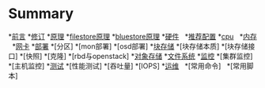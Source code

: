 # Summary
*[前言](README.md)
*[修订](revision.md)
*[原理](theory)
   *[filestore原理](theory/filestore.md)
   *[bluestore原理](theory/bluestore.md)
*[硬件](hardware)
   *[推荐配置](hardware/default.md)
   *[cpu](hardware/cpu.md)
   *[内存](hardware/memory.md)
   *[网卡](hardware/NIC.md)
*[部署](deploy)
   *[分区]
   *[mon部署]
   *[osd部署]
*[块存储](rbd)
   *[块存储本质]
   *[块存储接口]
   *[快照]
   *[克隆]
   *[rbd与openstack]
*[对象存储](object)
*[文件系统](fs)
*[监控](monitor)
   *[集群监控]
   *[主机监控]
*[测试](test)
   *[性能测试]
      *[吞吐量] 
      *[IOPS]
*[运维](operation)
   *[常用命令]
   *[常用脚本]
